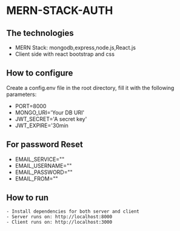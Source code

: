 # MERN-STACK-AUTH

## The technologies
- MERN Stack: mongodb,express,node.js,React.js
- Client side with react bootstrap and css 


## How to configure

Create a config.env file in the root directory, fill it with the following parameters:

 - PORT=8000
 - MONGO_URI='Your DB URI'
 - JWT_SECRET='A secret key'
 - JWT_EXPIRE='30min


## For password Reset

- EMAIL_SERVICE=""
- EMAIL_USERNAME=""
- EMAIL_PASSWORD=""
- EMAIL_FROM=""
    
##  How to run
    
  
    - Install dependencies for both server and client
    - Server runs on: http://localhost:8000
    - Client runs on: http://localhost:3000



